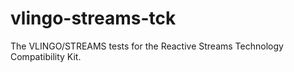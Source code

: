 # vlingo-streams-tck

The VLINGO/STREAMS tests for the Reactive Streams Technology Compatibility Kit.
